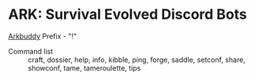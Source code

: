 # ARK: Survival Evolved Discord Bots

[Arkbuddy](https://discordapp.com/oauth2/authorize?&client_id=676956513201291266&scope=bot)
Prefix - "!"
  <dt>Command list</dt>
  <dd>craft, dossier, help, info, kibble, ping, forge, saddle, setconf, share, showconf, tame, tameroulette, tips<dl>
</dd>
</dl>
